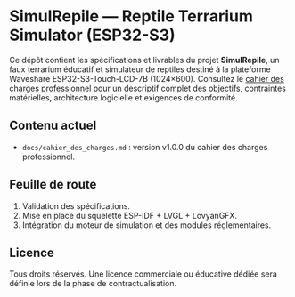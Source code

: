# SimulRepile — Reptile Terrarium Simulator (ESP32-S3)

Ce dépôt contient les spécifications et livrables du projet **SimulRepile**, un faux terrarium éducatif et simulateur de reptiles destiné à la plateforme Waveshare ESP32-S3-Touch-LCD-7B (1024×600). Consultez le [cahier des charges professionnel](docs/cahier_des_charges.md) pour un descriptif complet des objectifs, contraintes matérielles, architecture logicielle et exigences de conformité.

## Contenu actuel
- `docs/cahier_des_charges.md` : version v1.0.0 du cahier des charges professionnel.

## Feuille de route
1. Validation des spécifications.
2. Mise en place du squelette ESP-IDF + LVGL + LovyanGFX.
3. Intégration du moteur de simulation et des modules réglementaires.

## Licence
Tous droits réservés. Une licence commerciale ou éducative dédiée sera définie lors de la phase de contractualisation.

